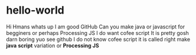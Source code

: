 # hello-world


Hi Hmans whats up
I am good GitHub Can you make java or javascript for begginers or perhaps Processing JS I do want cofee script It is pretty gosh darn boring yuo see github I do not know cofee script it is called right make **java** **script** variation or **Processing JS**
